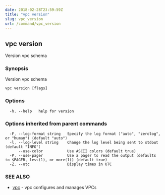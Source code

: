 ```yaml
---
date: 2018-02-28T23:59:59Z
title: "vpc version"
slug: vpc_version
url: /command/vpc_version
---
```

## vpc version

Version vpc schema

### Synopsis


Version vpc schema

```
vpc version [flags]
```

### Options

```
  -h, --help   help for version
```

### Options inherited from parent commands

```
  -F, --log-format string   Specify the log format ("auto", "zerolog", or "human") (default "auto")
  -l, --log-level string    Change the log level being sent to stdout (default "INFO")
      --use-color           Use ASCII colors (default true)
  -P, --use-pager           Use a pager to read the output (defaults to $PAGER, less(1), or more(1)) (default true)
  -Z, --utc                 Display times in UTC
```

### SEE ALSO
* [vpc](/command/vpc)	 - vpc configures and manages VPCs

